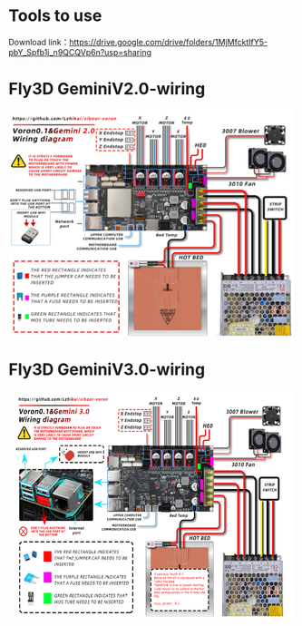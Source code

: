 # Tools to use
Download link：https://drive.google.com/drive/folders/1MjMfcktIfY5-pbY_Spfb1j_n9QCQVp6n?usp=sharing

# Fly3D GeminiV2.0-wiring

<img src="https://github.com/Lzhikai/siboor-voron/blob/main/Voron-0.1/Fly3D%20GeminiV2.0-wiring.jpg" width="650" height="400">

# Fly3D GeminiV3.0-wiring

<img src="https://github.com/Lzhikai/siboor-voron/blob/main/Voron-0.1/Fly3D%20GeminiV3.0-wiring.jpg" width="650" height="400">
